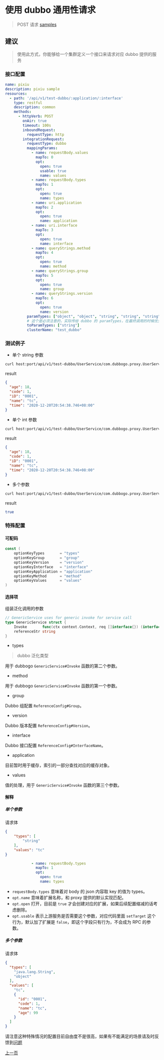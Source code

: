 # 使用 dubbo 通用性请求

> POST 请求 [samples](https://github.com/dubbogo/dubbo-go-proxy/tree/develop/samples/dubbogo/simple/proxy)

## 建议

> 使用此方式，你能够给一个集群定义一个接口来请求对应 dubbo 提供的服务

### 接口配置

```yaml
name: pixiu
description: pixiu sample
resources:
  - path: '/api/v1/test-dubbo/:application/:interface'
    type: restful
    description: common
    methods:
      - httpVerb: POST
        onAir: true
        timeout: 100s
        inboundRequest:
          requestType: http
        integrationRequest:
          requestType: dubbo
          mappingParams:
            - name: requestBody.values
              mapTo: 0
              opt:
                open: true
                usable: true
                name: values
            - name: requestBody.types
              mapTo: 1
              opt:
                open: true
                name: types
            - name: uri.application
              mapTo: 2
              opt:
                open: true
                name: application
            - name: uri.interface
              mapTo: 3
              opt:
                open: true
                name: interface
            - name: queryStrings.method
              mapTo: 4
              opt:
                open: true
                name: method
            - name: queryStrings.group
              mapTo: 5
              opt:
                open: true
                name: group
            - name: queryStrings.version
              mapTo: 6
              opt:
                open: true
                name: version
          paramTypes: ["object", "object", "string", "string", "string", "string", "string"]
          # 这个是必须注意的，实际传给 dubbo 的 paramTypes，在最终调用的时候优先级高于 paramTypes。
          toParamTypes: ["string"]
          clusterName: "test_dubbo"
```

### 测试例子

- 单个 string 参数

```bash
curl host:port/api/v1/test-dubbo/UserService/com.dubbogo.proxy.UserService?group=test&version=1.0.0&method=GetUserByName -X POST -d '{"types":["string"],"values":"tc"}' --header "Content-Type: application/json"
```

result

```json
{
  "age": 18,
  "code": 1,
  "iD": "0001",
  "name": "tc",
  "time": "2020-12-20T20:54:38.746+08:00"
}
```

- 单个 int 参数

```bash
curl host:port/api/v1/test-dubbo/UserService/com.dubbogo.proxy.UserService?group=test&version=1.0.0&method=GetUserByCode -X POST -d '{"types":["int"],"values":1}' --header "Content-Type: application/json"
```

result

```json
{
  "age": 18,
  "code": 1,
  "iD": "0001",
  "name": "tc",
  "time": "2020-12-20T20:54:38.746+08:00"
}
```

- 多个参数

```bash
curl host:port/api/v1/test-dubbo/UserService/com.dubbogo.proxy.UserService?group=test&version=1.0.0&method=UpdateUserByName -X POST -d '{"types":["string","body"],"values":["tc",{"id":"0001","code":1,"name":"tc","age":15}]}' --header "Content-Type: application/json"
```

result

```bash
true
```

### 特殊配置

#### 可配码

```go
const (
	optionKeyTypes       = "types"
	optionKeyGroup       = "group"
	optionKeyVersion     = "version"
	optionKeyInterface   = "interface"
	optionKeyApplication = "application"
	optionKeyMethod      = "method"
	optionKeyValues      = "values"
)
```

#### 选择项

组装泛化调用的参数

```go
// GenericService uses for generic invoke for service call
type GenericService struct {
	Invoke       func(ctx context.Context, req []interface{}) (interface{}, error) `dubbo:"$invoke"`
	referenceStr string
}
```

- types

> dubbo 泛化类型

用于 dubbogo `GenericService#Invoke` 函数的第二个参数。

- method

用于 dubbogo `GenericService#Invoke` 函数的第一个参数。

- group

Dubbo 组配置 `ReferenceConfig#Group`。

- version

Dubbo 版本配置 `ReferenceConfig#Version`。

- interface

Dubbo 接口配置 `ReferenceConfig#InterfaceName`。

- application

目前暂时用于缓存，索引的一部分查找对应的缓存对象。

- values

值的处理，用于 `GenericService#Invoke` 函数的第三个参数。

#### 解释

##### 单个参数

请求体

```json
{
    "types": [
        "string"
    ],
    "values": "tc"
}
```

```yaml
            - name: requestBody.types
              mapTo: 1
              opt:
                open: true
                name: types
```

- `requestBody.types` 意味着对 body 的 json 内容取 key 的值为 types。
- `opt.name` 意味着扩展名称，和 proxy 提供的默认实现匹配。
- `opt.open` 打开，目前是 `true` 才会创建对应的扩展，如果后续配置缩减的话考虑删除。
- `opt.usable` 表示上游服务是否需要这个参数，对应代码里面 `setTarget` 这个行为，默认加了扩展是 `false`，即这个字段只有行为，不会成为 RPC 的参数。

##### 多个参数

请求体

```json
{
  "types": [
    "java.lang.String",
    "object"
  ],
  "values": [
    "tc",
    {
      "id": "0001",
      "code": 1,
      "name": "tc",
      "age": 99
    }
  ]
}
```

请注意这种特殊情况的配置目前自由度不是很高，如果有不能满足的场景请及时反馈到[问题](https://github.com/dubbogo/dubbo-go-proxy/issues)

[上一页](./dubbo.md)